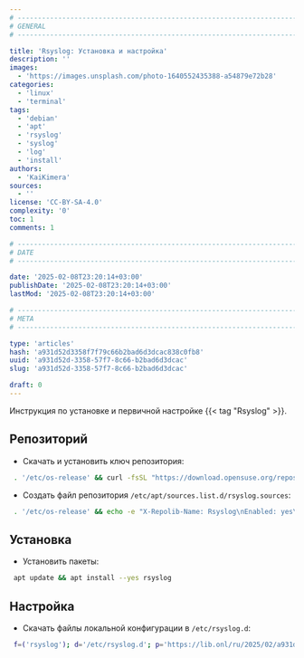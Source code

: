 ```yaml
---
# -------------------------------------------------------------------------------------------------------------------- #
# GENERAL
# -------------------------------------------------------------------------------------------------------------------- #

title: 'Rsyslog: Установка и настройка'
description: ''
images:
  - 'https://images.unsplash.com/photo-1640552435388-a54879e72b28'
categories:
  - 'linux'
  - 'terminal'
tags:
  - 'debian'
  - 'apt'
  - 'rsyslog'
  - 'syslog'
  - 'log'
  - 'install'
authors:
  - 'KaiKimera'
sources:
  - ''
license: 'CC-BY-SA-4.0'
complexity: '0'
toc: 1
comments: 1

# -------------------------------------------------------------------------------------------------------------------- #
# DATE
# -------------------------------------------------------------------------------------------------------------------- #

date: '2025-02-08T23:20:14+03:00'
publishDate: '2025-02-08T23:20:14+03:00'
lastMod: '2025-02-08T23:20:14+03:00'

# -------------------------------------------------------------------------------------------------------------------- #
# META
# -------------------------------------------------------------------------------------------------------------------- #

type: 'articles'
hash: 'a931d52d3358f7f79c66b2bad6d3dcac838c0fb8'
uuid: 'a931d52d-3358-57f7-8c66-b2bad6d3dcac'
slug: 'a931d52d-3358-57f7-8c66-b2bad6d3dcac'

draft: 0
---
```


Инструкция по установке и первичной настройке {{< tag "Rsyslog" >}}.

<!--more-->

## Репозиторий

- Скачать и установить ключ репозитория:

```bash
 . '/etc/os-release' && curl -fsSL "https://download.opensuse.org/repositories/home:rgerhards/Debian_${VERSION_ID}/Release.key" | gpg --dearmor -o '/etc/apt/keyrings/rsyslog.gpg'
```

- Создать файл репозитория `/etc/apt/sources.list.d/rsyslog.sources`:

```bash
 . '/etc/os-release' && echo -e "X-Repolib-Name: Rsyslog\nEnabled: yes\nTypes: deb\nURIs: http://download.opensuse.org/repositories/home:/rgerhards/Debian_${VERSION_ID}/\nSuites: /\nArchitectures: $( dpkg --print-architecture )\nSigned-By: /etc/apt/keyrings/rsyslog.gpg\n" | tee '/etc/apt/sources.list.d/rsyslog.sources' > '/dev/null'
```

## Установка

- Установить пакеты:

```bash
 apt update && apt install --yes rsyslog
```

## Настройка

- Скачать файлы локальной конфигурации в `/etc/rsyslog.d`:

```bash
 f=('rsyslog'); d='/etc/rsyslog.d'; p='https://lib.onl/ru/2025/02/a931d52d-3358-57f7-8c66-b2bad6d3dcac'; for i in "${f[@]}"; do curl -fsSLo "${d}/90-${i}.local.conf" "${p}/${i}.conf"; done
```
